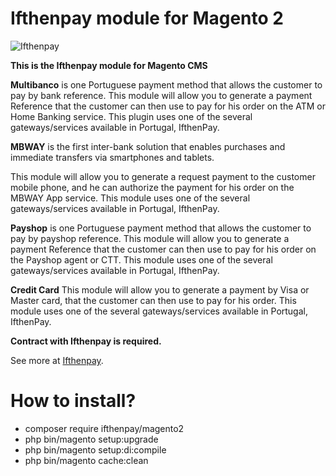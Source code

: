 Ifthenpay module for Magento 2
==============
![Ifthenpay](https://ifthenpay.com/images/all_payments_logo_final.png)

**This is the Ifthenpay module for Magento CMS**

**Multibanco** is one Portuguese payment method that allows the customer to pay by bank reference.
This module will allow you to generate a payment Reference that the customer can then use to pay for his order on the ATM or Home Banking service. This plugin uses one of the several gateways/services available in Portugal, IfthenPay.

**MBWAY** is the first inter-bank solution that enables purchases and immediate transfers via smartphones and tablets.

This module will allow you to generate a request payment to the customer mobile phone, and he can authorize the payment for his order on the MBWAY App service. This module uses one of the several gateways/services available in Portugal, IfthenPay.

**Payshop** is one Portuguese payment method that allows the customer to pay by payshop reference.
This module will allow you to generate a payment Reference that the customer can then use to pay for his order on the Payshop agent or CTT. This module uses one of the several gateways/services available in Portugal, IfthenPay.

**Credit Card** 
This module will allow you to generate a payment by Visa or Master card, that the customer can then use to pay for his order. This module uses one of the several gateways/services available in Portugal, IfthenPay.

**Contract with Ifthenpay is required.**

See more at [Ifthenpay](https://ifthenpay.com). 

How to install?
==============
* composer require ifthenpay/magento2
* php bin/magento setup:upgrade
* php bin/magento setup:di:compile
* php bin/magento cache:clean
